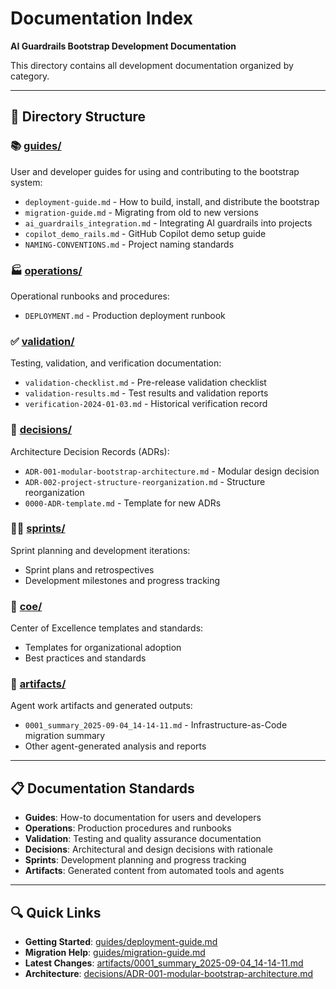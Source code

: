 # Documentation Index

**AI Guardrails Bootstrap Development Documentation**

This directory contains all development documentation organized by category.

---

## 📁 **Directory Structure**

### **📚 [guides/](guides/)**
User and developer guides for using and contributing to the bootstrap system:
- `deployment-guide.md` - How to build, install, and distribute the bootstrap
- `migration-guide.md` - Migrating from old to new versions
- `ai_guardrails_integration.md` - Integrating AI guardrails into projects
- `copilot_demo_rails.md` - GitHub Copilot demo setup guide
- `NAMING-CONVENTIONS.md` - Project naming standards

### **🏭 [operations/](operations/)**
Operational runbooks and procedures:
- `DEPLOYMENT.md` - Production deployment runbook

### **✅ [validation/](validation/)**
Testing, validation, and verification documentation:
- `validation-checklist.md` - Pre-release validation checklist
- `validation-results.md` - Test results and validation reports  
- `verification-2024-01-03.md` - Historical verification record

### **🎯 [decisions/](decisions/)**
Architecture Decision Records (ADRs):
- `ADR-001-modular-bootstrap-architecture.md` - Modular design decision
- `ADR-002-project-structure-reorganization.md` - Structure reorganization
- `0000-ADR-template.md` - Template for new ADRs

### **🏃‍♂️ [sprints/](sprints/)**
Sprint planning and development iterations:
- Sprint plans and retrospectives
- Development milestones and progress tracking

### **🏢 [coe/](coe/)**
Center of Excellence templates and standards:
- Templates for organizational adoption
- Best practices and standards

### **🔧 [artifacts/](artifacts/)**
Agent work artifacts and generated outputs:
- `0001_summary_2025-09-04_14-14-11.md` - Infrastructure-as-Code migration summary
- Other agent-generated analysis and reports

---

## 📋 **Documentation Standards**

- **Guides**: How-to documentation for users and developers
- **Operations**: Production procedures and runbooks  
- **Validation**: Testing and quality assurance documentation
- **Decisions**: Architectural and design decisions with rationale
- **Sprints**: Development planning and progress tracking
- **Artifacts**: Generated content from automated tools and agents

---

## 🔍 **Quick Links**

- **Getting Started**: [guides/deployment-guide.md](guides/deployment-guide.md)
- **Migration Help**: [guides/migration-guide.md](guides/migration-guide.md)  
- **Latest Changes**: [artifacts/0001_summary_2025-09-04_14-14-11.md](artifacts/0001_summary_2025-09-04_14-14-11.md)
- **Architecture**: [decisions/ADR-001-modular-bootstrap-architecture.md](decisions/ADR-001-modular-bootstrap-architecture.md)
